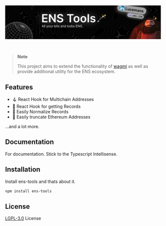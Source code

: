 [![ens-tools](.github/banner1.png)](https://www.npmjs.com/package/ens-tools)

<br>

> **Note**
>
> This project aims to extend the functionality of [wagmi](https://wagmi.sh/) as well as provide additional utility for the ENS ecosystem.

## Features

- 🪝 React Hook for Multichain Addresses
- 💾 React Hook for getting Records
- 💼 Easily Normalize Records
- 📝 Easily truncate Ethereum Addresses

...and a lot more.

## Documentation

For documentation. Stick to the Typescript Intellisense.

## Installation

Install ens-tools and thats about it.

```bash
npm install ens-tools
```

## License

[LGPL-3.0](/LICENSE) License
